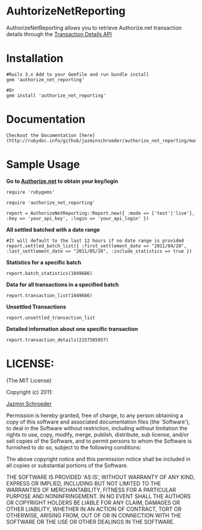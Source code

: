 # AuhtorizeNetReporting

AuthorizeNetReporting allows you to retrieve Authorize.net transaction details through the [Transaction Details API](http://developer.authorize.net/api/transaction_details/)

# Installation
    #Rails 3.x Add to your Gemfile and run bundle install
    gem 'authorize_net_reporting'
    
    #Or
    gem install 'authorize_net_reporting'

# Documentation
    Checkout the Documentation [here](http://rubydoc.info/github/jazminschroeder/authorize_net_reporting/master/frames)

# Sample Usage
**Go to [Authorize.net](http://authorize.net) to obtain your key/login**


    require 'rubygems'

    require 'authorize_net_reporting'

    report = AuthorizeNetReporting::Report.new({ :mode => ['test'|'live'], :key => 'your_api_key', :login => 'your_api_login' })  


**All settled batched with a date range**


    #It will default to the last 12 hours if no date range is provided
    report.settled_batch_list({ :first_settlement_date => "2011/04/20", :last_settlement_date => "2011/05/20", :include_statistics => true })


**Statistics for a specific batch**


    report.batch_statistics(1049686)


**Data for all transactions in a specified batch**


    report.transaction_list(1049686)


**Unsettled Transactions**


    report.unsettled_transaction_list


**Detailed information about one specific transaction**


    report.transaction_details(2157585857)

  
# LICENSE:

(The MIT License)

Copyright (c) 2011:

[Jazmin Schroeder](http://jazminschroeder.com)

Permission is hereby granted, free of charge, to any person obtaining
a copy of this software and associated documentation files (the
'Software'), to deal in the Software without restriction, including
without limitation the rights to use, copy, modify, merge, publish,
distribute, sub license, and/or sell copies of the Software, and to
permit persons to whom the Software is furnished to do so, subject to
the following conditions:

The above copyright notice and this permission notice shall be
included in all copies or substantial portions of the Software.

THE SOFTWARE IS PROVIDED 'AS IS', WITHOUT WARRANTY OF ANY KIND,
EXPRESS OR IMPLIED, INCLUDING BUT NOT LIMITED TO THE WARRANTIES OF
MERCHANTABILITY, FITNESS FOR A PARTICULAR PURPOSE AND NONINFRINGEMENT.
IN NO EVENT SHALL THE AUTHORS OR COPYRIGHT HOLDERS BE LIABLE FOR ANY
CLAIM, DAMAGES OR OTHER LIABILITY, WHETHER IN AN ACTION OF CONTRACT,
TORT OR OTHERWISE, ARISING FROM, OUT OF OR IN CONNECTION WITH THE
SOFTWARE OR THE USE OR OTHER DEALINGS IN THE SOFTWARE.
